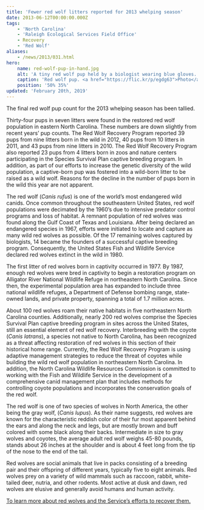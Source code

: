 ```yaml
---
title: 'Fewer red wolf litters reported for 2013 whelping season'
date: 2013-06-12T00:00:00.000Z
tags:
    - 'North Carolina'
    - 'Raleigh Ecological Services Field Office'
    - Recovery
    - 'Red Wolf'
aliases:
    - /news/2013/031.html
hero:
    name: red-wolf-pup-in-hand.jpg
    alt: 'A tiny red wolf pup held by a biologist wearing blue gloves.'
    caption: 'Red wolf pup. <a href="https://flic.kr/p/egdg63">Photo</a> by A. Beyer, USFWS.'
    position: '50% 35%'
updated: 'February 20th, 2019'
---
```


The final red wolf pup count for the 2013 whelping season has been tallied.

Thirty-four pups in seven litters were found in the restored red wolf population in eastern North Carolina. These numbers are down slightly from recent years’ pup counts. The Red Wolf Recovery Program reported 39 pups from nine litters born in the wild in 2012, 40 pups from 10 litters in 2011, and 43 pups from nine litters in 2010. The Red Wolf Recovery Program also reported 23 pups from 4 litters born in zoos and nature centers participating in the Species Survival Plan captive breeding program. In addition, as part of our efforts to increase the genetic diversity of the wild population, a captive-born pup was fostered into a wild-born litter to be raised as a wild wolf. Reasons for the decline in the number of pups born in the wild this year are not apparent.

The red wolf (*Canis rufus*) is one of the world’s most endangered wild canids. Once common throughout the southeastern United States, red wolf populations were decimated by the 1960’s due to intensive predator control programs and loss of habitat. A remnant population of red wolves was found along the Gulf Coast of Texas and Louisiana. After being declared an endangered species in 1967, efforts were initiated to locate and capture as many wild red wolves as possible. Of the 17 remaining wolves captured by biologists, 14 became the founders of a successful captive breeding program. Consequently, the United States Fish and Wildlife Service declared red wolves extinct in the wild in 1980.

The first litter of red wolves born in captivity occurred in 1977. By 1987, enough red wolves were bred in captivity to begin a restoration program on Alligator River National Wildlife Refuge in northeastern North Carolina. Since then, the experimental population area has expanded to include three national wildlife refuges, a Department of Defense bombing range, state-owned lands, and private property, spanning a total of 1.7 million acres.

About 100 red wolves roam their native habitats in five northeastern North Carolina counties. Additionally, nearly 200 red wolves comprise the Species Survival Plan captive breeding program in sites across the United States, still an essential element of red wolf recovery. Interbreeding with the coyote (*Canis latrans*), a species not native to North Carolina, has been recognized as a threat affecting restoration of red wolves in this section of their historical home range. Currently, the Red Wolf Recovery Program is using adaptive management strategies to reduce the threat of coyotes while building the wild red wolf population in northeastern North Carolina. In addition, the North Carolina Wildlife Resources Commission is committed to working with the Fish and Wildlife Service in the development of a comprehensive canid management plan that includes methods for controlling coyote populations and incorporates the conservation goals of the red wolf.

The red wolf is one of two species of wolves in North America, the other being the gray wolf, (*Canis lupus*). As their name suggests, red wolves are known for the characteristic reddish color of their fur most apparent behind the ears and along the neck and legs, but are mostly brown and buff colored with some black along their backs. Intermediate in size to gray wolves and coyotes, the average adult red wolf weighs 45-80 pounds, stands about 26 inches at the shoulder and is about 4 feet long from the tip of the nose to the end of the tail.

Red wolves are social animals that live in packs consisting of a breeding pair and their offspring of different years, typically five to eight animals. Red wolves prey on a variety of wild mammals such as raccoon, rabbit, white-tailed deer, nutria, and other rodents. Most active at dusk and dawn, red wolves are elusive and generally avoid humans and human activity.

[To learn more about red wolves and the Service’s efforts to recover them.](/wildlife/mammal/red-wolf)
